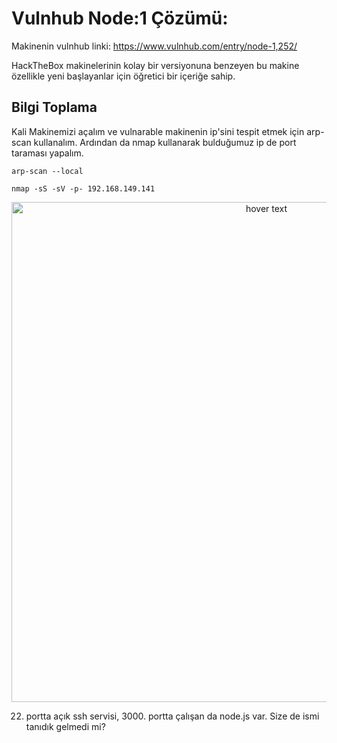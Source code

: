 
# Vulnhub Node:1 Çözümü:

Makinenin vulnhub linki: https://www.vulnhub.com/entry/node-1,252/

HackTheBox makinelerinin kolay bir versiyonuna benzeyen bu makine özellikle yeni başlayanlar için öğretici bir içeriğe sahip.


## Bilgi Toplama

Kali Makinemizi açalım ve vulnarable makinenin ip'sini tespit etmek için arp-scan kullanalım.
Ardından da nmap kullanarak bulduğumuz ip de port taraması yapalım.

```
arp-scan --local
```

```
nmap -sS -sV -p- 192.168.149.141
```


<p align="center">
  <img src="https://github.com/tolgayan/Vulnhub_Node-1_cozum_Walkthrough/blob/master/node.js/1.PNG" width="800" title="hover text">  
</p>

22. portta açık ssh servisi, 3000. portta çalışan da node.js var. Size de ismi tanıdık gelmedi mi?

